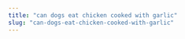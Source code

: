 ```yaml
---
title: "can dogs eat chicken cooked with garlic"
slug: "can-dogs-eat-chicken-cooked-with-garlic"
---
```


